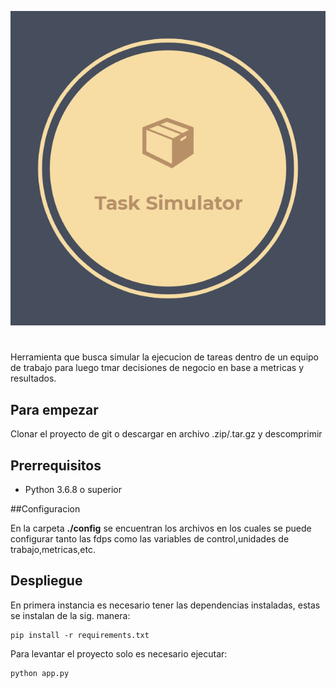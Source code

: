![alt text](logo.png)
#
Herramienta que busca simular la ejecucion de tareas dentro de un equipo de trabajo para luego tmar decisiones de negocio en base a metricas y resultados.


## Para empezar

Clonar el proyecto de git o descargar en archivo .zip/.tar.gz y descomprimir


## Prerrequisitos

* Python 3.6.8 o superior

##Configuracion

En la carpeta **./config** se encuentran los archivos en los cuales se puede configurar tanto las fdps como las variables de control,unidades de trabajo,metricas,etc.

## Despliegue

En primera instancia es necesario tener las dependencias instaladas, estas se instalan de la sig. manera:
```
pip install -r requirements.txt
```

Para levantar el proyecto solo es necesario ejecutar:
```
python app.py
```
